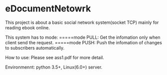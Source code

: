 # eDocumentNetowrk

This project is about a basic social network system(socket TCP) mainly for reading ebook online.


This system has to mode:
=====mode PULL:
    Get the infomation only when client send the request.
=====mode PUSH:
    Push the infomation of changes to subscribers automatically. 
    
How to use:
   Please see ass1.pdf for more detail.
   
Environmennt:
   python 3.5+, Linux(6.0+) server.
